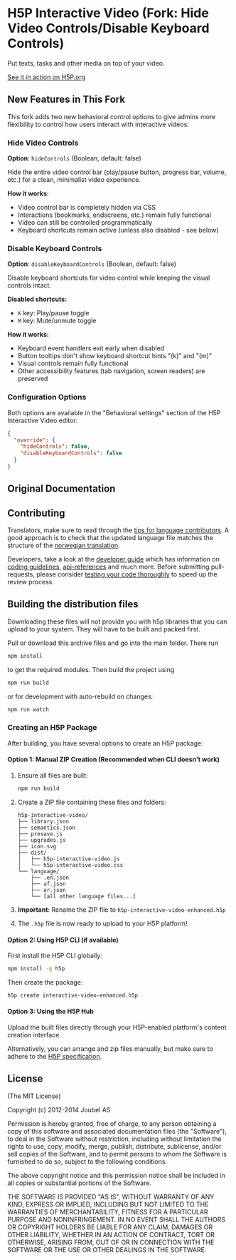 # H5P Interactive Video (Fork: Hide Video Controls/Disable Keyboard Controls)

Put texts, tasks and other media on top of your video.

[See it in action on H5P.org](https://h5p.org/interactive-video)

## New Features in This Fork

This fork adds two new behavioral control options to give admins more flexibility to control how users interact with interactive videos:

### Hide Video Controls
**Option**: `hideControls` (Boolean, default: false)

Hide the entire video control bar (play/pause button, progress bar, volume, etc.) for a clean, minimalist video experience.

**How it works:**
- Video control bar is completely hidden via CSS
- Interactions (bookmarks, endscreens, etc.) remain fully functional
- Video can still be controlled programmatically
- Keyboard shortcuts remain active (unless also disabled - see below)

### Disable Keyboard Controls
**Option**: `disableKeyboardControls` (Boolean, default: false)

Disable keyboard shortcuts for video control while keeping the visual controls intact.

**Disabled shortcuts:**
- `K` key: Play/pause toggle
- `M` key: Mute/unmute toggle

**How it works:**
- Keyboard event handlers exit early when disabled
- Button tooltips don't show keyboard shortcut hints "(k)" and "(m)"
- Visual controls remain fully functional
- Other accessibility features (tab navigation, screen readers) are preserved

### Configuration Options

Both options are available in the "Behavioral settings" section of the H5P Interactive Video editor:

```json
{
  "override": {
    "hideControls": false,
    "disableKeyboardControls": false
  }
}
```

## Original Documentation

## Contributing

Translators, make sure to read through the [tips for language contributors](https://h5p.org/contributing). A good approach is to check that the updated language file matches the structure of the [norwegian translation](language/nn.json).  

Developers, take a look at the [developer guide](https://h5p.org/developers) which has information on [coding guidelines](https://h5p.org/code-style), [api-references](https://h5p.org/documentation/api/H5P.html) and much more. Before submitting pull-requests, please consider [testing your code thoroughly](https://github.com/h5p/h5p-interactive-video/wiki/Interactive-Video-Testplan-(November-2106-Release)) to speed up the review process.


## Building the distribution files
Downloading these files will not provide you with h5p libraries that you can upload to your system. They will have to be built and packed first.

Pull or download this archive files and go into the main folder. There run

```bash
npm install
```

to get the required modules. Then build the project using

```bash
npm run build
```

or for development with auto-rebuild on changes:

```bash
npm run watch
```

### Creating an H5P Package

After building, you have several options to create an H5P package:

#### Option 1: Manual ZIP Creation (Recommended when CLI doesn't work)
1. Ensure all files are built:
   ```bash
   npm run build
   ```

2. Create a ZIP file containing these files and folders:
   ```
   h5p-interactive-video/
   ├── library.json
   ├── semantics.json
   ├── presave.js
   ├── upgrades.js
   ├── icon.svg
   ├── dist/
   │   ├── h5p-interactive-video.js
   │   └── h5p-interactive-video.css
   └── language/
       ├── .en.json
       ├── af.json
       ├── ar.json
       └── [all other language files...]
   ```

3. **Important**: Rename the ZIP file to `h5p-interactive-video-enhanced.h5p`

4. The `.h5p` file is now ready to upload to your H5P platform!

#### Option 2: Using H5P CLI (if available)
First install the H5P CLI globally:
```bash
npm install -g h5p
```

Then create the package:
```bash
h5p create interactive-video-enhanced.h5p
```

#### Option 3: Using the H5P Hub
Upload the built files directly through your H5P-enabled platform's content creation interface.

Alternatively, you can arrange and zip files manually, but make sure to adhere to the [H5P specification](https://h5p.org/documentation/developers/h5p-specification).

## License

(The MIT License)

Copyright (c) 2012-2014 Joubel AS

Permission is hereby granted, free of charge, to any person obtaining a copy of this software and associated documentation files (the "Software"), to deal in the Software without restriction, including without limitation the rights to use, copy, modify, merge, publish, distribute, sublicense, and/or sell copies of the Software, and to permit persons to whom the Software is furnished to do so, subject to the following conditions:

The above copyright notice and this permission notice shall be included in all copies or substantial portions of the Software.

THE SOFTWARE IS PROVIDED "AS IS", WITHOUT WARRANTY OF ANY KIND, EXPRESS OR IMPLIED, INCLUDING BUT NOT LIMITED TO THE WARRANTIES OF MERCHANTABILITY, FITNESS FOR A PARTICULAR PURPOSE AND NONINFRINGEMENT. IN NO EVENT SHALL THE AUTHORS OR COPYRIGHT HOLDERS BE LIABLE FOR ANY CLAIM, DAMAGES OR OTHER LIABILITY, WHETHER IN AN ACTION OF CONTRACT, TORT OR OTHERWISE, ARISING FROM, OUT OF OR IN CONNECTION WITH THE SOFTWARE OR THE USE OR OTHER DEALINGS IN THE SOFTWARE.
